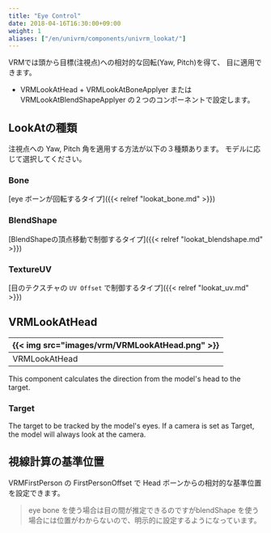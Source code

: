```yaml
---
title: "Eye Control"
date: 2018-04-16T16:30:00+09:00
weight: 1
aliases: ["/en/univrm/components/univrm_lookat/"]
---
```


VRMでは頭から目標(注視点)への相対的な回転(Yaw, Pitch)を得て、
目に適用できます。

* VRMLookAtHead + VRMLookAtBoneApplyer または VRMLookAtBlendShapeApplyer の２つのコンポーネントで設定します。

## LookAtの種類

注視点への Yaw, Pitch 角を適用する方法が以下の３種類あります。
モデルに応じて選択してください。

### Bone

[eye ボーンが回転するタイプ]({{< relref "lookat_bone.md" >}})

### BlendShape

[BlendShapeの頂点移動で制御するタイプ]({{< relref "lookat_blendshape.md" >}})

### TextureUV

[目のテクスチャの `UV Offset` で制御するタイプ]({{< relref "lookat_uv.md" >}})

## VRMLookAtHead

|{{< img src="images/vrm/VRMLookAtHead.png" >}}|
|-----|
|VRMLookAtHead|

This component calculates the direction from the model's head to the target.

### Target
The target to be tracked by the model's eyes. If a camera is set as Target, the model will always look at the camera.

## 視線計算の基準位置

VRMFirstPerson の FirstPersonOffset で Head ボーンからの相対的な基準位置を設定できます。

> eye bone を使う場合は目の間が推定できるのですがblendShape を使う場合には位置がわからないので、明示的に設定するようになっています。
